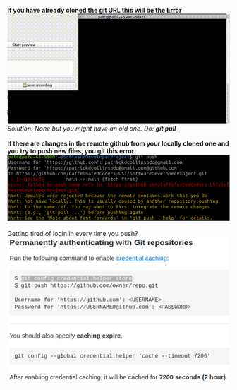**If you have already cloned the git URL this will be the Error**<br />
![](cloned_already.gif)<br />
*Solution: None but you might have an old one. Do: **git pull***<br /><br />
**If there are changes in the remote github from your locally cloned one 
and you try to push new files, you git this error:**<br />
![alt text](pushError.png)<br /><br />
Getting tired of login in every time you push?<br />
![alt text](Git_Cred_shortcut.png)<br />
